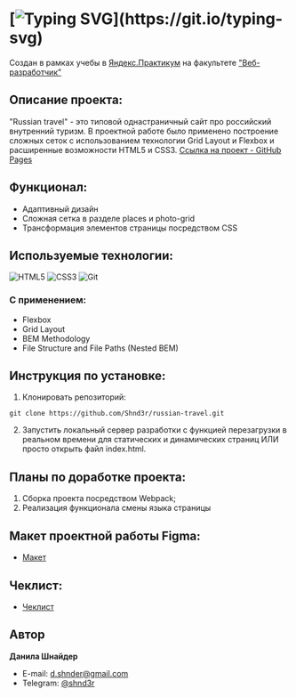 # [![Typing SVG](https://readme-typing-svg.demolab.com?font=Fira+Code&size=30&pause=1000&width=435&lines=Проект:+"Russian+travel")](https://git.io/typing-svg)
Создан в рамках учебы в [Яндекс.Практикум](https://practicum.yandex.ru/) на факультете ["Веб-разработчик"](https://practicum.yandex.ru/web/)

## Описание проекта:
"Russian travel" - это типовой однастраничный сайт про российский внутренний туризм. В проектной работе было применено построение сложных сеток c использованием технологии Grid Layout и Flexbox и раcширенные возможности HTML5 и CSS3. 
[Ссылка на проект - GitHub Pages](shnd3r.github.io/russian-travel/) 

## Функционал:
- Адаптивный дизайн
- Сложная сетка в разделе places и photo-grid
- Трансформация элементов страницы посредством CSS

## Используемые технологии:
![HTML5](https://img.shields.io/badge/html5-%23E34F26.svg?style=for-the-badge&logo=html5&logoColor=white) 
![CSS3](https://img.shields.io/badge/css3-%231572B6.svg?style=for-the-badge&logo=css3&logoColor=white)
![Git](https://img.shields.io/badge/git-%23F05033.svg?style=for-the-badge&logo=git&logoColor=white)

### С применением:
* Flexbox
* Grid Layout
* BEM Methodology
* File Structure and File Paths (Nested BEM)

## Инструкция по установке: 
1. Клонировать репозиторий:
```
git clone https://github.com/Shnd3r/russian-travel.git
```
2. Запустить локальный сервер разработки с функцией перезагрузки в реальном времени для статических и динамических страниц
ИЛИ просто открыть файл index.html.

## Планы по доработке проекта:
1. Сборка проекта посредством Webpack;
2. Реализация функционала смены языка страницы

## Макет проектной работы Figma:
- [Макет](https://www.figma.com/file/5S2WSbEFL6awjVWJ0NWL8Q/Sprint-3_-Russia-_-desktop-%2B-mobile?type=design&node-id=28503-0&t=X3bTalLhI8FkZuZN-0)

## Чеклист:
- [Чеклист](https://code.s3.yandex.net/web-developer/checklists-pdf/new-program/checklist-3.pdf)
  
## Автор

**Данила Шнайдер**

- E-mail: [d.shnder@gmail.com](mailto:d.shnder@gmail.com)
- Telegram: [@shnd3r](https://t.me/shnd3r)
